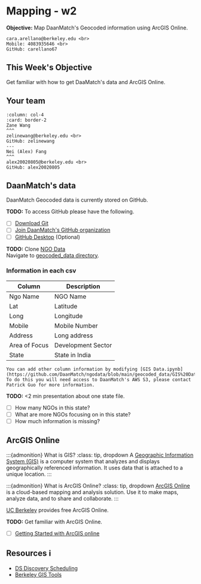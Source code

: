 # Mapping - w2

**Objective:** Map DaanMatch's Geocoded information using ArcGIS Online.

```{admonition} Cara Arellano Contact Info
cara.arellano@berkeley.edu <br>
Mobile: 4083935646 <br>
GitHub: carellano67
```

## This Week's Objective

Get familiar with how to get DaaMatch's data and ArcGIS Online.

## Your team

````{panels}
:column: col-4
:card: border-2
Zane Wang
^^^
zelinewang@berkeley.edu <br>
GitHub: zelinewang
---
Nei (Alex) Fang
^^^
alex20020805@berkeley.edu <br>
GitHub: alex20020805
````

## DaanMatch's data

DaanMatch Geocoded data is currently stored on GitHub.

**TODO:** To access GitHub please have the following.

- [ ] [Download Git](https://git-scm.com/downloads)
- [ ] [Join DaanMatch's GitHub organization](https://github.com/DaanMatch)
- [ ] [GitHub Desktop](https://desktop.github.com/) (Optional)

**TODO:** Clone [NGO Data](https://github.com/DaanMatch/ngodata) <br>
Navigate to [geocoded_data directory](https://github.com/DaanMatch/ngodata/blob/main/geocoded_data/GIS%20Data.ipynb).

### Information in each csv

| Column        | Description        |
| ------------- | ------------------ |
| Ngo Name      | NGO Name           |
| Lat           | Latitude           |
| Long          | Longitude          |
| Mobile        | Mobile Number      |
| Address       | Long address       |
| Area of Focus | Development Sector |
| State         | State in India     |

```{note}
You can add other column information by modifying [GIS Data.ipynb](https://github.com/DaanMatch/ngodata/blob/main/geocoded_data/GIS%20Data.ipynb)
To do this you will need access to DaanMatch's AWS S3, please contact Patrick Guo for more information.
```

**TODO:** <2 min presentation about one state file.

- [ ] How many NGOs in this state?
- [ ] What are more NGOs focusing on in this state?
- [ ] How much information is missing?

## ArcGIS Online

:::{admonition} What is GIS?
:class: tip, dropdown
A [Geographic Information System (GIS)](https://www.usgs.gov/faqs/what-geographic-information-system-gis) is a computer system that analyzes and displays geographically referenced information. It uses data that is attached to a unique location.
:::

:::{admonition} What is ArcGIS Online?
:class: tip, dropdown
[ArcGIS Online](https://doc.arcgis.com/en/arcgis-online/get-started/what-is-agol.htm) is a cloud-based mapping and analysis solution. Use it to make maps, analyze data, and to share and collaborate.
:::

[UC Berkeley](https://guides.lib.berkeley.edu/gis/tools) provides free ArcGIS Online.

**TODO:** Get familiar with ArcGIS Online.
- [ ] [Getting Started with ArcGIS online](https://learn.arcgis.com/en/projects/get-started-with-arcgis-online/)

## Resources ℹ️

- [DS Discovery Scheduling](https://docs.google.com/spreadsheets/d/1uwpQJ0VeinKC-fPI7-ZN-RinID5Y0VamjWiwza7-otY/edit#gid=1395204760)
- [Berkeley GIS Tools](https://guides.lib.berkeley.edu/gis/tools)
